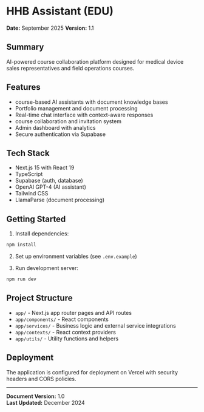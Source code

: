 # HHB Assistant (EDU)

**Date:** September 2025 
**Version:** 1.1

## Summary

AI-powered course collaboration platform designed for medical device sales representatives and field operations courses.

## Features

- course-based AI assistants with document knowledge bases
- Portfolio management and document processing
- Real-time chat interface with context-aware responses
- course collaboration and invitation system
- Admin dashboard with analytics
- Secure authentication via Supabase

## Tech Stack

- Next.js 15 with React 19
- TypeScript
- Supabase (auth, database)
- OpenAI GPT-4 (AI assistant)
- Tailwind CSS
- LlamaParse (document processing)

## Getting Started

1. Install dependencies:
```bash
npm install
```

2. Set up environment variables (see `.env.example`)

3. Run development server:
```bash
npm run dev
```

## Project Structure

- `app/` - Next.js app router pages and API routes
- `app/components/` - React components
- `app/services/` - Business logic and external service integrations
- `app/contexts/` - React context providers
- `app/utils/` - Utility functions and helpers

## Deployment

The application is configured for deployment on Vercel with security headers and CORS policies.

---

**Document Version:** 1.0  
**Last Updated:** December 2024
